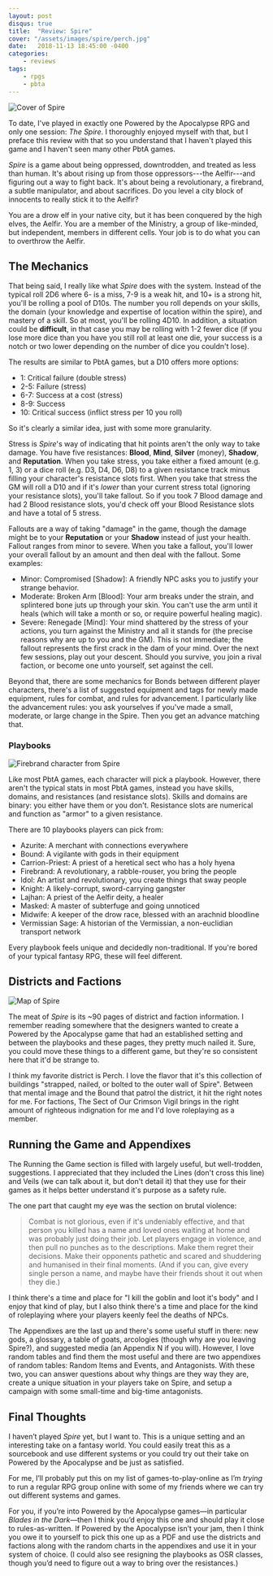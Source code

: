 ```yaml
---
layout: post
disqus: true
title:  "Review: Spire"
cover: "/assets/images/spire/perch.jpg"
date:   2018-11-13 18:45:00 -0400
categories:
    - reviews
tags:
    - rpgs
    - pbta
---
```


![Cover of Spire](/assets/images/spire/cover.jpg)

To date, I've played in exactly one Powered by the Apocalypse RPG and only one session: _The Spire_. I thoroughly enjoyed myself with that, but I preface this review with that so you understand that I haven't played this game and I haven't seen many other PbtA games.

_Spire_ is a game about being oppressed, downtrodden, and treated as less than human. It's about rising up from those oppressors---the Aelfir---and figuring out a way to fight back. It's about being a revolutionary, a firebrand, a subtle manipulator, and about sacrifices. Do you level a city block of innocents to really stick it to the Aelfir?

You are a drow elf in your native city, but it has been conquered by the high elves, the Aelfir. You are a member of the Ministry, a group of like-minded, but independent, members in different cells. Your job is to do what you can to overthrow the Aelfir.

## The Mechanics

That being said, I really like what _Spire_ does with the system. Instead of the typical roll 2D6 where 6- is a miss, 7-9 is a weak hit, and 10+ is a strong hit, you'll be rolling a pool of D10s. The number you roll depends on your skills, the domain (your knowledge and expertise of location within the spire), and mastery of a skill. So at most, you'll be rolling 4D10. In addition, a situation could be **difficult**, in that case you may be rolling with 1-2 fewer dice (if you lose more dice than you have you still roll at least one die, your success is a notch or two lower depending on the number of dice you couldn't lose).

The results are similar to PbtA games, but a D10 offers more options:

- 1: Critical failure (double stress)
- 2-5: Failure (stress)
- 6-7: Success at a cost (stress)
- 8-9: Success
- 10: Critical success (inflict stress per 10 you roll)

So it's clearly a similar idea, just with some more granularity.

Stress is _Spire_'s way of indicating that hit points aren't the only way to take damage. You have five resistances: **Blood**, **Mind**, **Silver** (money), **Shadow**, and **Reputation**. When you take stress, you take either a fixed amount (e.g. 1, 3) or a dice roll (e.g. D3, D4, D6, D8) to a given resistance track minus filling your character's resistance slots first. When you take that stress the GM will roll a D10 and if it's _lower_ than your current stress total (ignoring your resistance slots), you'll take fallout. So if you took 7 Blood damage and had 2 Blood resistance slots, you'd check off your Blood Resistance slots and have a total of 5 stress.

Fallouts are a way of taking "damage" in the game, though the damage might be to your **Reputation** or your **Shadow** instead of just your health. Fallout ranges from minor to severe. When you take a fallout, you'll lower your overall fallout by an amount and then deal with the fallout. Some examples:

- Minor: Compromised [Shadow]: A friendly NPC asks you to justify your strange behavior.
- Moderate: Broken Arm [Blood]: Your arm breaks under the strain, and splintered bone juts up through your skin. You can't use the arm until it heals (which will take a month or so, or require powerful healing magic).
- Severe: Renegade [Mind]: Your mind shattered by the stress of your actions, you turn against the Ministry and all it stands for (the precise reasons why are up to you and the GM). This is not immediate; the fallout represents the first crack in the dam of your mind. Over the next few sessions, play out your descent. Should you survive, you join a rival faction, or become one unto yourself, set against the cell.

Beyond that, there are some mechanics for Bonds between different player characters, there's a list of suggested equipment and tags for newly made equipment, rules for combat, and rules for advancement. I particularly like the advancement rules: you ask yourselves if you've made a small, moderate, or large change in the Spire. Then you get an advance matching that.

### Playbooks

![Firebrand character from Spire](/assets/images/spire/firebrand.jpg)

Like most PbtA games, each character will pick a playbook. However, there aren't the typical stats in most PbtA games, instead you have skills, domains, and resistances (and resistance slots). Skills and domains are binary: you either have them or you don't. Resistance slots are numerical and function as "armor" to a given resistance.

There are 10 playbooks players can pick from:

- Azurite: A merchant with connections everywhere
- Bound: A vigilante with gods in their equipment
- Carrion-Priest: A priest of a heretical sect who has a holy hyena
- Firebrand: A revolutionary, a rabble-rouser, you bring the people
- Idol: An artist and revolutionary, you create things that sway people
- Knight: A likely-corrupt, sword-carrying gangster
- Lajhan: A priest of the Aelfir deity, a healer
- Masked: A master of subterfuge and going unnoticed
- Midwife: A keeper of the drow race, blessed with an arachnid bloodline
- Vermissian Sage: A historian of the Vermissian, a non-euclidian transport network

Every playbook feels unique and decidedly non-traditional. If you're bored of your typical fantasy RPG, these will feel different.

## Districts and Factions

![Map of Spire](/assets/images/spire/map.jpg)

The meat of _Spire_ is its ~90 pages of district and faction information. I remember reading somewhere that the designers wanted to create a Powered by the Apocalypse game that had an established setting and between the playbooks and these pages, they pretty much nailed it. Sure, you could move these things to a different game, but they're so consistent here that it'd be strange to.

I think my favorite district is Perch. I love the flavor that it's this collection of buildings "strapped, nailed, or bolted to the outer wall of Spire". Between that mental image and the Bound that patrol the district, it hit the right notes for me. For factions, The Sect of Our Crimson Vigil brings in the right amount of righteous indignation for me and I'd love roleplaying as a member.

## Running the Game and Appendixes

The Running the Game section is filled with largely useful, but well-trodden, suggestions. I appreciated that they included the Lines (don't cross this line) and Veils (we can talk about it, but don't detail it) that they use for their games as it helps better understand it's purpose as a safety rule.

The one part that caught my eye was the section on brutal violence:

> Combat is not glorious, even if it's undeniably effective, and that person you killed has a name and loved ones waiting at home and was probably just doing their job. Let players engage in violence, and then pull no punches as to the descriptions. Make them regret their decisions. Make their opponents pathetic and scared and shuddering and humanised in their final moments. (And if you can, give every single person a name, and maybe have their friends shout it out when they die.)

I think there's a time and place for "I kill the goblin and loot it's body" and I enjoy that kind of play, but I also think there's a time and place for the kind of roleplaying where your players keenly feel the deaths of NPCs.

The Appendixes are the last up and there's some useful stuff in there: new gods, a glossary, a table of goats, arcologies (though why are you leaving Spire?), and suggested media (an Appendix N if you will). However, I love random tables and find them the most useful and there are two appendixes of random tables: Random Items and Events, and Antagonists. With these two, you can answer questions about why things are they way they are, create a unique situation in your players take on Spire, and setup a campaign with some small-time and big-time antagonists.

## Final Thoughts

I haven’t played _Spire_ yet, but I want to. This is a unique setting and an interesting take on a fantasy world. You could easily treat this as a sourcebook and use different systems or you could try out their take on Powered by the Apocalypse and be just as satisfied.

For me, I’ll probably put this on my list of games-to-play-online as I’m _trying_ to run a regular RPG group online with some of my friends where we can try out different systems and games.

For you, if you’re into Powered by the Apocalypse games—in particular _Blades in the Dark_—then I think you’d enjoy this one and should play it close to rules-as-written. If Powered by the Apocalypse isn’t your jam, then I think you owe it to yourself to pick this one up as a PDF and use the districts and factions along with the random charts in the appendixes and use it in your system of choice. (I could also see resigning the playbooks as OSR classes, though you’d need to figure out a way to bring over the resistances.)
